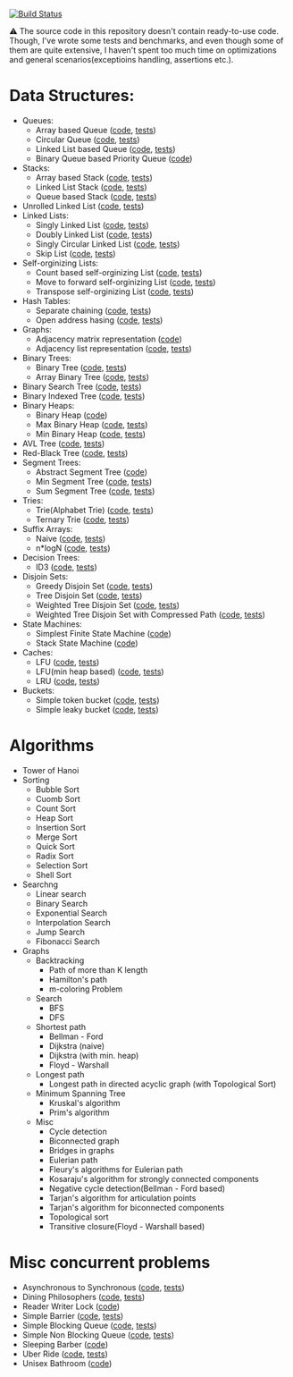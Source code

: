 [![Build Status](https://travis-ci.com/arst/AandDS.svg?token=QTqu8xkSrAFMgyb3eyEW&branch=master)](https://travis-ci.com/arst/AandDS)

:warning: The source code in this repository doesn't contain ready-to-use code. Though, I've wrote some tests and benchmarks, and even though some of them are quite extensive, I haven't spent too much time on optimizations and general scenarios(exceptioins handling, assertions etc.).

# Data Structures:

- Queues:
    - Array based Queue ([code](../master/AlgorithmsAndDataStructures/DataStructures/Queue/ArrayQueue.cs), [tests](../master/AlgorithmsAndDataStructures.Tests/DataStructures/Queue/ArrayQueueTests.cs))
    - Circular Queue ([code](../master/AlgorithmsAndDataStructures/DataStructures/Queue/CircularQueue.cs), [tests](../master/AlgorithmsAndDataStructures.Tests/DataStructures/Queue/CircularQueueTests.cs))
    - Linked List based Queue ([code](../master/AlgorithmsAndDataStructures/DataStructures/Queue/LinkedListQueue.cs), [tests](../master/AlgorithmsAndDataStructures.Tests/DataStructures/Queue/LinkedListQueueTests.cs))
    - Binary Queue based Priority Queue ([code](../master/AlgorithmsAndDataStructures/DataStructures/BinaryHeaps/MinBinaryHeapBasedPriorityQueue.cs))
- Stacks:
    - Array based Stack ([code](../master/AlgorithmsAndDataStructures/DataStructures/Stack/ArrayStack.cs), [tests](../master/AlgorithmsAndDataStructures.Tests/DataStructures/Stack/ArrayStackTests.cs))
    - Linked List Stack ([code](../master/AlgorithmsAndDataStructures/DataStructures/Stack/LinkedListStack.cs), [tests](../master/AlgorithmsAndDataStructures.Tests/DataStructures/Stack/LinkedListStackTests.cs))
    - Queue based Stack ([code](../master/AlgorithmsAndDataStructures/DataStructures/Stack/QueueStack.cs), [tests](../master/AlgorithmsAndDataStructures.Tests/DataStructures/Stack/QueueStackTests.cs))
- Unrolled Linked List ([code](../master/AlgorithmsAndDataStructures/DataStructures/UnrolledLinkedLists/UnrolledLinkedList.cs), [tests](../master/AlgorithmsAndDataStructures.Tests/DataStructures/UnrolledLinkedList/UnrolledLinkedListTests.cs))
- Linked Lists:
    - Singly Linked List ([code](../master/AlgorithmsAndDataStructures.Tests/DataStructures/LinkedList/SinglyLinkedList.cs), [tests](../master/AlgorithmsAndDataStructures.Tests/DataStructures/LinkedList/SinglyLinkedListTests.cs))
    - Doubly Linked List ([code](../master/AlgorithmsAndDataStructures.Tests/DataStructures/LinkedList/DoublyLinkedList.cs), [tests](../master/AlgorithmsAndDataStructures.Tests/DataStructures/LinkedList/DoublyLinkedListTests.cs))
    - Singly Circular Linked List ([code](../master/AlgorithmsAndDataStructures.Tests/DataStructures/LinkedList/SinglyCircularLinkedList.cs), [tests](../master/AlgorithmsAndDataStructures.Tests/DataStructures/LinkedList/SingleCircularLinkedListTests.cs))
    - Skip List ([code](../master/AlgorithmsAndDataStructures.Tests/DataStructures/LinkedList/SkipList.cs), [tests](../master/AlgorithmsAndDataStructures.Tests/DataStructures/LinkedList/SkipListTests.cs))
- Self-orginizing Lists:
    - Count based self-orginizing List ([code](../master/AlgorithmsAndDataStructures/DataStructures/SelfOrganizingList/CountBasedSelfOrganizingList.cs), [tests](../master/AlgorithmsAndDataStructures.Tests/DataStructures/SelfOrginizingList/CountBasedSelfOrganizingListTests.cs))
    - Move to forward self-orginizing List ([code](../master/AlgorithmsAndDataStructures/DataStructures/SelfOrganizingList/MoveToForwardSelfOrganizingList.cs), [tests](../master/AlgorithmsAndDataStructures.Tests/DataStructures/SelfOrginizingList/MoveToForwardSelfOrganizingListTests.cs))
    - Transpose self-orginizing List ([code](../master/AlgorithmsAndDataStructures/DataStructures/SelfOrganizingList/TransposeSelfOrginizingList.cs), [tests](../master/AlgorithmsAndDataStructures.Tests/DataStructures/SelfOrginizingList/TransposeSelfOrginizingListTests.cs))
- Hash Tables: 
    - Separate chaining ([code](../master/AlgorithmsAndDataStructures/DataStructures/HashTable/SeparateChainingHashTable.cs), [tests](../master/AlgorithmsAndDataStructures.Tests/DataStructures/SelfOrginizingList/SeparateChainingHashTableTests.cs))
    - Open address hasing ([code](../master/AlgorithmsAndDataStructures/DataStructures/HashTable/OpenAddressHasingHashTable.cs), [tests](../master/AlgorithmsAndDataStructures.Tests/DataStructures/SelfOrginizingList/OpenAddressHashingHashTableTests.cs))
- Graphs: 
    - Adjacency matrix representation ([code](../master/AlgorithmsAndDataStructures/DataStructures/Graph/AdjacencyMatrixGraph.cs))
    - Adjacency list representation ([code](../master/AlgorithmsAndDataStructures/DataStructures/Graph/AdjacencyListGraph.cs), [tests](../master/AlgorithmsAndDataStructures.Tests/DataStructures/Graph/AdjacencyListGraphTests.cs))
- Binary Trees:
    - Binary Tree ([code](../master/AlgorithmsAndDataStructures/DataStructures/BinaryTrees/BinaryTree.cs), [tests](../master/AlgorithmsAndDataStructures.Tests/DataStructures/BinaryTree/BinaryTreeTests.cs))
    - Array Binary Tree ([code](../master/AlgorithmsAndDataStructures/DataStructures/BinaryTrees/ArrayBinaryTree.cs), [tests](../master/AlgorithmsAndDataStructures.Tests/DataStructures/BinaryTree/ArrayBinaryTreeTests.cs))
- Binary Search Tree ([code](../master/AlgorithmsAndDataStructures/DataStructures/BinarySearchTrees/BinarySearchTree.cs), [tests](../master/AlgorithmsAndDataStructures.Tests/DataStructures/BinarySearchTrees/BinarySearchTreeTests.cs))
- Binary Indexed Tree ([code](../master/AlgorithmsAndDataStructures/DataStructures/BinaryIndexedTrees/BinaryIndexedTree.cs), [tests](../master/AlgorithmsAndDataStructures.Tests/DataStructures/BinaryIndexedTree/BinaryIndexedTreeTests.cs))
- Binary Heaps:
    - Binary Heap ([code](../master/AlgorithmsAndDataStructures/DataStructures/BinaryHeaps/BinaryHeap.cs))
    - Max Binary Heap ([code](../master/AlgorithmsAndDataStructures/DataStructures/BinaryHeaps/MaxBinaryHeap.cs), [tests](../master/AlgorithmsAndDataStructures.Tests/DataStructures/BinaryHeap/MaxBinaryHeapTests.cs))
    - Min Binary Heap ([code](../master/AlgorithmsAndDataStructures/DataStructures/BinaryHeaps/MinBinaryHeap.cs), [tests](../master/AlgorithmsAndDataStructures.Tests/DataStructures/BinaryHeap/MinBinaryHeapTests.cs))
- AVL Tree ([code](../master/AlgorithmsAndDataStructures/DataStructures/AdelsonVelskyLandisTree/AvlTree.cs), [tests](../master/AlgorithmsAndDataStructures.Tests/DataStructures/AvlTree/AvlTreeTests.cs))
- Red-Black Tree ([code](../master/AlgorithmsAndDataStructures/DataStructures/RbTree/RedBlackTree.cs), [tests](../master/AlgorithmsAndDataStructures.Tests/DataStructures/RedBlackTree/RedBlackTreeTests.cs))
- Segment Trees:
    - Abstract Segment Tree ([code](../master/AlgorithmsAndDataStructures/DataStructures/SegmentTree/AbstractSegmentTree.cs))
    - Min Segment Tree ([code](../master/AlgorithmsAndDataStructures/DataStructures/SegmentTree/MinSegmentTree.cs), [tests](../master/AlgorithmsAndDataStructures.Tests/DataStructures/SegmentTree/MinSegmentTreeTests.cs))
    - Sum Segment Tree ([code](../master/AlgorithmsAndDataStructures/DataStructures/SegmentTree/SumSegmentTree.cs), [tests](../master/AlgorithmsAndDataStructures.Tests/DataStructures/SegmentTree/SumSegmentTreeTests.cs))
- Tries:
    - Trie(Alphabet Trie)  ([code](../master/AlgorithmsAndDataStructures/DataStructures/Trie/AlphabetTrie.cs), [tests](../master/AlgorithmsAndDataStructures.Tests/DataStructures/Trie/AlphabetTrieTests.cs))
    - Ternary Trie ([code](../master/AlgorithmsAndDataStructures/DataStructures/Trie/TernaryTrie.cs), [tests](../master/AlgorithmsAndDataStructures/DataStructures/Trie/TernaryTrieTests.cs))
- Suffix Arrays:
    - Naive ([code](../master/AlgorithmsAndDataStructures/DataStructures/SuffixArray/NaiveSuffixArray.cs), [tests](../master/AlgorithmsAndDataStructures.Tests/DataStructures/SuffixArray/NaiveSuffixArrayTests.cs))
    - n*logN ([code](../master/AlgorithmsAndDataStructures/DataStructures/SuffixArray/EfficientSuffixArray.cs), [tests](../master/AlgorithmsAndDataStructures.Tests/DataStructures/SuffixArray/nLognSuffixArrayTests.cs))
- Decision Trees:
    - ID3 ([code](../master/AlgorithmsAndDataStructures/DataStructures/DecisionTree/ID3.cs), [tests](../master/AlgorithmsAndDataStructures.Tests/DataStructures/DecisionTree/ID3Tests.cs))
- Disjoin Sets:
    - Greedy Disjoin Set  ([code](../master/AlgorithmsAndDataStructures/DataStructures/DisjointSet/GreedyDisjointSet.cs), [tests](../master/AlgorithmsAndDataStructures.Tests/DataStructures/DisjointSet/GreedyDisjointSetTests.cs))
    - Tree Disjoin Set  ([code](../master/AlgorithmsAndDataStructures/DataStructures/DisjointSet/TreeDisjointSet.cs), [tests](../master/AlgorithmsAndDataStructures.Tests/DataStructures/DisjointSet/TreeDisjointSetTests.cs))
    - Weighted Tree Disjoin Set  ([code](../master/AlgorithmsAndDataStructures/DataStructures/DisjointSet/WeightedTreeDisjointSet.cs), [tests](../master/AlgorithmsAndDataStructures.Tests/DataStructures/DisjointSet/WeightedTreeDisjointSetTests.cs))
    - Weighted Tree Disjoin Set with Compressed Path  ([code](../master/AlgorithmsAndDataStructures/DataStructures/DisjointSet/WeightedTreeCoompressedPathDisjoinSet.cs), [tests](../master/AlgorithmsAndDataStructures.Tests/DataStructures/DisjointSet/WeightedTreeCoompressedPathDisjoinSetTests.cs))
- State Machines:
    - Simplest Finite State Machine ([code](../master/AlgorithmsAndDataStructures/DataStructures/StateMachine/FiniteStateMachine.cs))
    - Stack State Machine ([code](../master/AlgorithmsAndDataStructures/DataStructures/StateMachine/StackFiniteStateMachine.cs))
- Caches:
    - LFU ([code](../master/AlgorithmsAndDataStructures/DataStructures/Cache/LFU.cs), [tests](../master/AlgorithmsAndDataStructures.Tests/DataStructures/Cache/LFUTests.cs))
    - LFU(min heap based) ([code](../master/AlgorithmsAndDataStructures/DataStructures/Cache/LFUMeanHeapBased.cs), [tests](../master/AlgorithmsAndDataStructures.Tests/DataStructures/Cache/LFUMeanHeapBasedTests.cs))
    - LRU ([code](../master/AlgorithmsAndDataStructures/DataStructures/Cache/LRU.cs), [tests](../master/AlgorithmsAndDataStructures.Tests/DataStructures/Cache/LRUTests.cs))
- Buckets:
    - Simple token bucket ([code](../master/AlgorithmsAndDataStructures/DataStructures/Concurrency/SimpleTokenBucket.cs), [tests](../master/AlgorithmsAndDataStructures.Tests/DataStructures/Concurrency/SimpleTokenBucketTests.cs))
    - Simple leaky bucket ([code](../master/AlgorithmsAndDataStructures/DataStructures/Concurrency/SimpleLeakyBucket.cs), [tests](../master/AlgorithmsAndDataStructures.Tests/DataStructures/Concurrency/SimpleLeakyBucketTests.cs))
    
# Algorithms

- Tower of Hanoi
- Sorting
    - Bubble Sort
    - Cuomb Sort
    - Count Sort
    - Heap Sort
    - Insertion Sort
    - Merge Sort
    - Quick Sort
    - Radix Sort
    - Selection Sort
    - Shell Sort
- Searchng
    - Linear search
    - Binary Search
    - Exponential Search
    - Interpolation Search
    - Jump Search
    - Fibonacci Search
- Graphs
    - Backtracking
        - Path of more than K length
        - Hamilton's path
        - m-coloring Problem
    - Search
        - BFS
        - DFS
    - Shortest path
        - Bellman - Ford
        - Dijkstra (naive)
        - Dijkstra (with min. heap)
        - Floyd - Warshall
    - Longest path
        - Longest path in directed acyclic graph (with Topological Sort)
    - Minimum Spanning Tree
        - Kruskal's algorithm
        - Prim's algorithm
    - Misc
        - Cycle detection
        - Biconnected graph
        - Bridges in graphs
        - Eulerian path
        - Fleury's algorithms for Eulerian path
        - Kosaraju's algorithm for strongly connected components
        - Negative cycle detection(Bellman - Ford based)
        - Tarjan's algorithm for articulation points
        - Tarjan's algorithm for biconnected components
        - Topological sort
        - Transitive closure(Floyd - Warshall based)
       
# Misc concurrent problems

- Asynchronous to Synchronous ([code](../master/AlgorithmsAndDataStructures/DataStructures/Concurrency/AsynchronousToSynchronous.cs), [tests](../master/AlgorithmsAndDataStructures.Tests/DataStructures/Concurrency/AsynchronousToSynchronousTests.cs))
- Dining Philosophers ([code](../master/AlgorithmsAndDataStructures/DataStructures/Concurrency/DiningPhilosophers.cs), [tests](../master/AlgorithmsAndDataStructures.Tests/DataStructures/Concurrency/DiningPhilosophersTests.cs))
- Reader Writer Lock ([code](../master/AlgorithmsAndDataStructures/DataStructures/Concurrency/ReaderWriterLock.cs))
- Simple Barrier ([code](../master/AlgorithmsAndDataStructures/DataStructures/Concurrency/SimpleBarrier.cs), [tests](../master/AlgorithmsAndDataStructures.Tests/DataStructures/Concurrency/SimpleBarrierTests.cs))
- Simple Blocking Queue ([code](../master/AlgorithmsAndDataStructures/DataStructures/Concurrency/SimpleBlockingQueue.cs), [tests](../master/AlgorithmsAndDataStructures.Tests/DataStructures/Concurrency/SimpleBlockingQueueTests.cs))
- Simple Non Blocking Queue ([code](../master/AlgorithmsAndDataStructures/DataStructures/Concurrency/SimpleNonBlockingQueue.cs), [tests](../master/AlgorithmsAndDataStructures.Tests/DataStructures/Concurrency/SimpleNonBlockingQueueTests.cs))
- Sleeping Barber ([code](../master/AlgorithmsAndDataStructures/DataStructures/Concurrency/SleepingBarber.cs))
- Uber Ride ([code](../master/AlgorithmsAndDataStructures/DataStructures/Concurrency/UberRide.cs), [tests](../master/AlgorithmsAndDataStructures.Tests/DataStructures/Concurrency/UberRideProblemTests.cs))
- Unisex Bathroom ([code](../master/AlgorithmsAndDataStructures/DataStructures/Concurrency/UnisexBathroom.cs))
